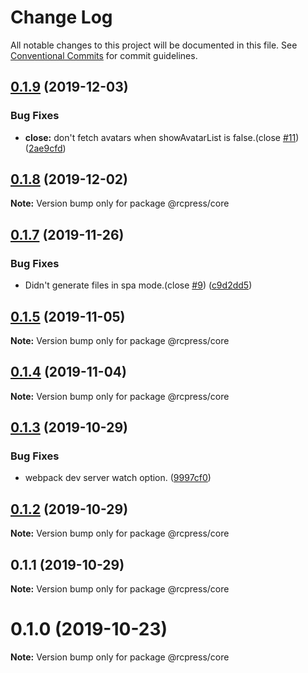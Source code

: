 # Change Log

All notable changes to this project will be documented in this file.
See [Conventional Commits](https://conventionalcommits.org) for commit guidelines.

## [0.1.9](https://github.com/YvesCoding/rcpress/compare/v0.1.8...v0.1.9) (2019-12-03)


### Bug Fixes

* **close:** don't fetch avatars when showAvatarList is false.(close [#11](https://github.com/YvesCoding/rcpress/issues/11)) ([2ae9cfd](https://github.com/YvesCoding/rcpress/commit/2ae9cfd43d4399b24db1b0b0d403f04baa936c00))





## [0.1.8](https://github.com/YvesCoding/rcpress/compare/v0.1.7...v0.1.8) (2019-12-02)

**Note:** Version bump only for package @rcpress/core





## [0.1.7](https://github.com/YvesCoding/rcpress/compare/v0.1.5...v0.1.7) (2019-11-26)


### Bug Fixes

* Didn't generate files in spa mode.(close [#9](https://github.com/YvesCoding/rcpress/issues/9)) ([c9d2dd5](https://github.com/YvesCoding/rcpress/commit/c9d2dd52a773c847d737f7ac08cfcd4d7827be33))





## [0.1.5](https://github.com/YvesCoding/rcpress/compare/v0.1.4...v0.1.5) (2019-11-05)

**Note:** Version bump only for package @rcpress/core





## [0.1.4](https://github.com/YvesCoding/rcpress/compare/v0.1.3...v0.1.4) (2019-11-04)

**Note:** Version bump only for package @rcpress/core





## [0.1.3](https://github.com/YvesCoding/rcpress/compare/v0.1.2...v0.1.3) (2019-10-29)


### Bug Fixes

* webpack dev server watch option. ([9997cf0](https://github.com/YvesCoding/rcpress/commit/9997cf0c2a7c0346e08553305a6048e065f8cb7a))





## [0.1.2](https://github.com/YvesCoding/rcpress/compare/v0.1.1...v0.1.2) (2019-10-29)

**Note:** Version bump only for package @rcpress/core





## 0.1.1 (2019-10-29)

**Note:** Version bump only for package @rcpress/core






# 0.1.0 (2019-10-23)

**Note:** Version bump only for package @rcpress/core
